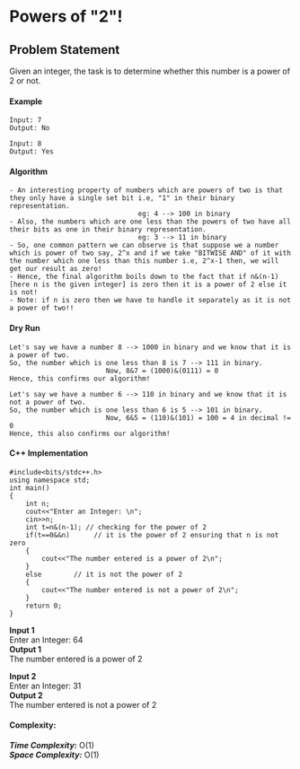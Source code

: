 # Powers of "2"!

## Problem Statement 
Given an integer, the task is to determine whether this number is a power of 2 or not.

#### Example
```
Input: 7
Output: No

Input: 8
Output: Yes
```

#### Algorithm
```
- An interesting property of numbers which are powers of two is that they only have a single set bit i.e, "1" in their binary representation. 
                                eg: 4 --> 100 in binary
- Also, the numbers which are one less than the powers of two have all their bits as one in their binary representation. 
                                eg: 3 --> 11 in binary
- So, one common pattern we can observe is that suppose we a number which is power of two say, 2^x and if we take "BITWISE AND" of it with the number which one less than this number i.e, 2^x-1 then, we will get our result as zero!
- Hence, the final algorithm boils down to the fact that if n&(n-1) [here n is the given integer] is zero then it is a power of 2 else it is not!
- Note: if n is zero then we have to handle it separately as it is not a power of two!!
```
#### Dry Run
```
Let's say we have a number 8 --> 1000 in binary and we know that it is a power of two.
So, the number which is one less than 8 is 7 --> 111 in binary.
                        Now, 8&7 = (1000)&(0111) = 0
Hence, this confirms our algorithm!

Let's say we have a number 6 --> 110 in binary and we know that it is not a power of two.
So, the number which is one less than 6 is 5 --> 101 in binary.
                        Now, 6&5 = (110)&(101) = 100 = 4 in decimal != 0
Hence, this also confirms our algorithm!
```
#### C++ Implementation
```
#include<bits/stdc++.h>
using namespace std;
int main()
{
    int n;
    cout<<"Enter an Integer: \n";
    cin>>n;
    int t=n&(n-1); // checking for the power of 2
    if(t==0&&n)      // it is the power of 2 ensuring that n is not zero 
    {
        cout<<"The number entered is a power of 2\n";
    }
    else        // it is not the power of 2
    {
        cout<<"The number entered is not a power of 2\n";
    }
    return 0;
}
```
**Input 1** \
Enter an Integer: 64 \
**Output 1** \
The number entered is a power of 2

**Input 2** \
Enter an Integer: 31 \
**Output 2** \
The number entered is not a power of 2
#### Complexity:
***Time Complexity:*** O(1) \
***Space Complexity:*** O(1)


